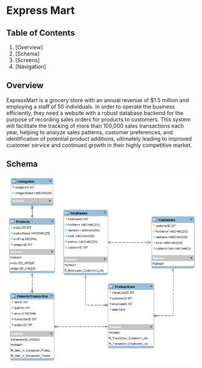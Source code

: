# Express Mart

## Table of Contents
1. [Overview]
2. [Schema]
3. [Screens]
4. [Navigation]

## Overview
ExpressMart is a grocery store with an annual revenue of $1.5 million and employing a staff of 50 individuals. In order to operate the business efficiently, they need a website with a robust database backend for the purpose of recording sales orders for products to customers. This system will facilitate the tracking of more than 100,000 sales transactions each year, helping to analyze sales patterns, customer preferences, and identification of potential product additions, ultimately leading to improved customer service and continued growth in their highly competitive market.  


## Schema
<img src='./assets/ExpressMart.png'/>